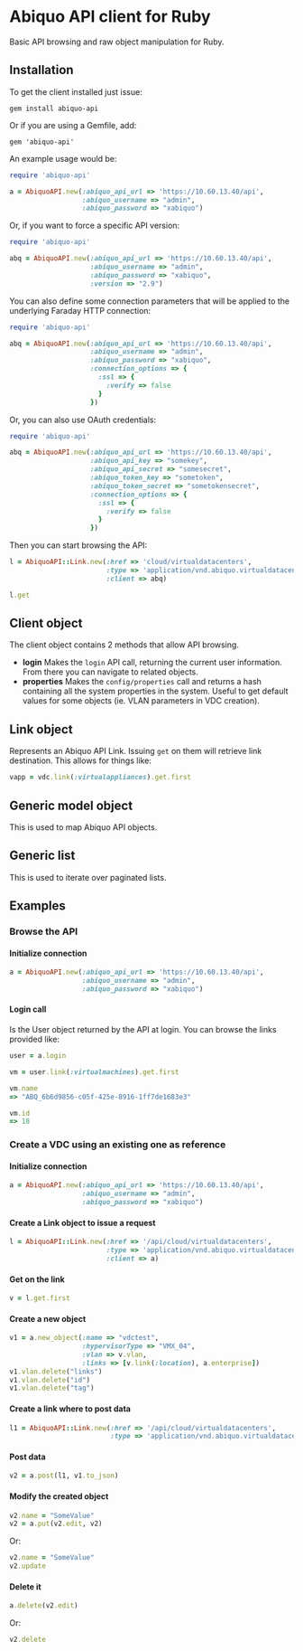 # Abiquo API client for Ruby

Basic API browsing and raw object manipulation for Ruby.

## Installation

To get the client installed just issue:

```gem install abiquo-api```

Or if you are using a Gemfile, add:

```gem 'abiquo-api'```

An example usage would be:

```ruby
require 'abiquo-api'

a = AbiquoAPI.new(:abiquo_api_url => 'https://10.60.13.40/api', 
                  :abiquo_username => "admin", 
                  :abiquo_password => "xabiquo")
```

Or, if you want to force a specific API version:

```ruby
require 'abiquo-api'

abq = AbiquoAPI.new(:abiquo_api_url => 'https://10.60.13.40/api', 
                    :abiquo_username => "admin", 
                    :abiquo_password => "xabiquo",
                    :version => "2.9")
```

You can also define some connection parameters that will be applied to the underlying Faraday HTTP connection:

```ruby
require 'abiquo-api'

abq = AbiquoAPI.new(:abiquo_api_url => 'https://10.60.13.40/api',
                    :abiquo_username => "admin",
                    :abiquo_password => "xabiquo",
                    :connection_options => {
                      :ssl => {
                        :verify => false
                      }
                    })
```

Or, you can also use OAuth credentials:

```ruby
require 'abiquo-api'

abq = AbiquoAPI.new(:abiquo_api_url => 'https://10.60.13.40/api',
                    :abiquo_api_key => "somekey",
                    :abiquo_api_secret => "somesecret",
                    :abiquo_token_key => "sometoken",
                    :abiquo_token_secret => "sometokensecret",
                    :connection_options => {
                      :ssl => {
                        :verify => false
                      }
                    })
```

Then you can start browsing the API:

```ruby
l = AbiquoAPI::Link.new(:href => 'cloud/virtualdatacenters', 
                        :type => 'application/vnd.abiquo.virtualdatacenters+json',
                        :client => abq)

l.get
```

## Client object

The client object contains 2 methods that allow API browsing.

- **login** Makes the `login` API call, returning the current user information. From there you can navigate to related objects.
- **properties** Makes the `config/properties` call and returns a hash containing all the system properties in the system. Useful to get default values for some objects (ie. VLAN parameters in VDC creation).

## Link object

Represents an Abiquo API Link. Issuing `get` on them will retrieve link destination. This allows for things like:

```ruby
vapp = vdc.link(:virtualappliances).get.first
```

## Generic model object

This is used to map Abiquo API objects.

## Generic list

This is used to iterate over paginated lists. 

## Examples

### Browse the API

#### Initialize connection

```ruby
a = AbiquoAPI.new(:abiquo_api_url => 'https://10.60.13.40/api', 
                  :abiquo_username => "admin", 
                  :abiquo_password => "xabiquo")
```


#### Login call

Is the User object returned by the API at login. You can browse the links provided like:

```ruby
user = a.login

vm = user.link(:virtualmachines).get.first

vm.name
=> "ABQ_6b6d9856-c05f-425e-8916-1ff7de1683e3"

vm.id
=> 18
```

### Create a VDC using an existing one as reference

#### Initialize connection

```ruby
a = AbiquoAPI.new(:abiquo_api_url => 'https://10.60.13.40/api', 
                  :abiquo_username => "admin", 
                  :abiquo_password => "xabiquo")
```

#### Create a Link object to issue a request

```ruby
l = AbiquoAPI::Link.new(:href => '/api/cloud/virtualdatacenters', 
                        :type => 'application/vnd.abiquo.virtualdatacenters+json',
                        :client => a)
```

#### Get on the link

```ruby
v = l.get.first
```

#### Create a new object

```ruby
v1 = a.new_object(:name => "vdctest", 
                  :hypervisorType => "VMX_04", 
                  :vlan => v.vlan, 
                  :links => [v.link(:location), a.enterprise])
v1.vlan.delete("links")
v1.vlan.delete("id")
v1.vlan.delete("tag")
```

#### Create a link where to post data

```ruby
l1 = AbiquoAPI::Link.new(:href => '/api/cloud/virtualdatacenters', 
                         :type => 'application/vnd.abiquo.virtualdatacenter+json')
```

#### Post data

```ruby
v2 = a.post(l1, v1.to_json)
```

#### Modify the created object

```ruby
v2.name = "SomeValue"
v2 = a.put(v2.edit, v2)
```

Or:

```ruby
v2.name = "SomeValue"
v2.update
```

#### Delete it

```ruby
a.delete(v2.edit)
```

Or:

```ruby
v2.delete
```
